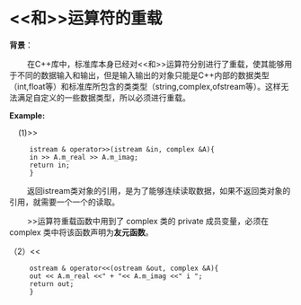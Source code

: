  # <<和>>运算符的重载

 **背景**：

 &nbsp;&nbsp;&nbsp;&nbsp;&nbsp;&nbsp;&nbsp;&nbsp;在C++库中，标准库本身已经对<<和>>运算符分别进行了重载，使其能够用于不同的数据输入和输出，但是输入输出的对象只能是C++内部的数据类型（int,float等）和标准库所包含的类类型（string,complex,ofstream等）。这样无法满足自定义的一些数据类型，所以必须进行重载。

**Example:**

&nbsp;&nbsp;&nbsp;&nbsp;(1)>>
```
     istream & operator>>(istream &in, complex &A){
     in >> A.m_real >> A.m_imag;
     return in;
     }
```
&nbsp;&nbsp;&nbsp;&nbsp;&nbsp;&nbsp;&nbsp;&nbsp;返回istream类对象的引用，是为了能够连续读取数据，如果不返回类对象的引用，就需要一个一个的读取。

&nbsp;&nbsp;&nbsp;&nbsp;&nbsp;&nbsp;&nbsp;&nbsp;>>运算符重载函数中用到了 complex 类的 private 成员变量，必须在 complex 类中将该函数声明为**友元函数**。

（2）<<
```
     ostream & operator<<(ostream &out, complex &A){
     out << A.m_real <<" + "<< A.m_imag <<" i ";
     return out;
     }
```